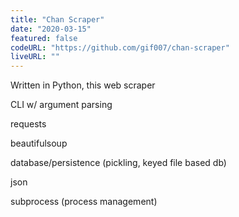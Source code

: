 ```yaml
---
title: "Chan Scraper"
date: "2020-03-15"
featured: false
codeURL: "https://github.com/gif007/chan-scraper"
liveURL: ""
---
```

Written in Python, this web scraper

CLI w/ argument parsing

requests

beautifulsoup

database/persistence (pickling, keyed file based db)

json

subprocess (process management)